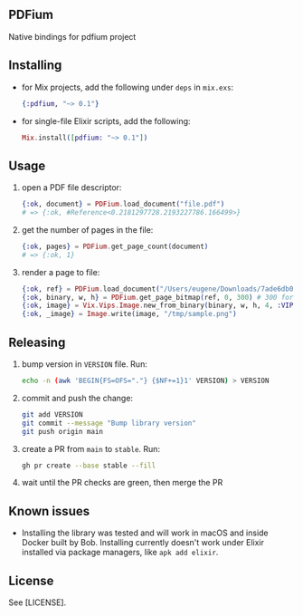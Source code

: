 ## PDFium

Native bindings for pdfium project

## Installing

* for Mix projects, add the following under `deps` in `mix.exs`:

    ```elixir
    {:pdfium, "~> 0.1"}
    ```

* for single-file Elixir scripts, add the following:

    ```elixir
    Mix.install([pdfium: "~> 0.1"])
    ```

## Usage

1. open a PDF file descriptor:

   ```elixir
   {:ok, document} = PDFium.load_document("file.pdf")
   # => {:ok, #Reference<0.2181297728.2193227786.166499>}
   ```

2. get the number of pages in the file:

   ```elixir
   {:ok, pages} = PDFium.get_page_count(document)
   # => {:ok, 1}
   ```

3. render a page to file:

   ```elixir
   {:ok, ref} = PDFium.load_document("/Users/eugene/Downloads/7ade6db09604a8b41104763c6f16a987.pdf")
   {:ok, binary, w, h} = PDFium.get_page_bitmap(ref, 0, 300) # 300 for DPI
   {:ok, image} = Vix.Vips.Image.new_from_binary(binary, w, h, 4, :VIPS_FORMAT_UCHAR)
   {:ok, _image} = Image.write(image, "/tmp/sample.png")
   ```

## Releasing

1. bump version in `VERSION` file. Run:

   ```sh
   echo -n (awk 'BEGIN{FS=OFS="."} {$NF+=1}1' VERSION) > VERSION
   ```

2. commit and push the change:

   ```sh
   git add VERSION
   git commit --message "Bump library version"
   git push origin main
   ```

3. create a PR from `main` to `stable`. Run:

   ```sh
   gh pr create --base stable --fill
   ```

4. wait until the PR checks are green, then merge the PR

## Known issues

* Installing the library was tested and will work in macOS and inside Docker built by Bob. Installing
  currently doesn't work under Elixir installed via package managers, like `apk add elixir`.

## License

See [LICENSE].
